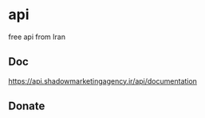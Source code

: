 # api
free api from Iran

## Doc
https://api.shadowmarketingagency.ir/api/documentation

## Donate

